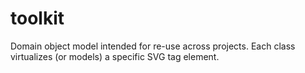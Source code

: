 toolkit
======

Domain object model intended for re-use across projects. Each class virtualizes (or models) a specific SVG tag element. 


